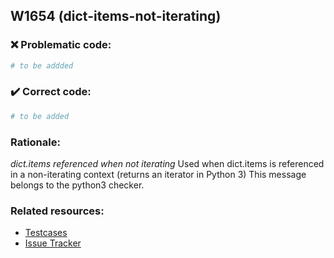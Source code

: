 ## W1654 (dict-items-not-iterating)

### :x: Problematic code:

```python
# to be addded
```

### :heavy_check_mark: Correct code:

```python
# to be added
```

### Rationale:

 *dict.items referenced when not iterating*
  Used when dict.items is referenced in a non-iterating context (returns an
  iterator in Python 3) This message belongs to the python3 checker.



### Related resources:

- [Testcases](#)
- [Issue Tracker](https://github.com/PyCQA/pylint/issues?q=is%3Aissue+%22dict-items-not-iterating%22+OR+%22W1654%22)
